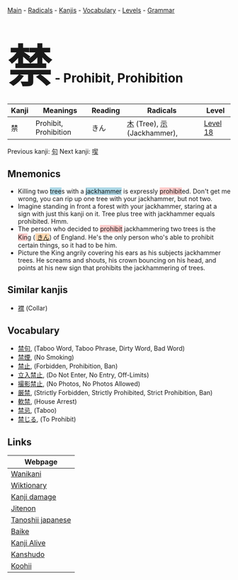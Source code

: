 <style> bigfont {font-size: 100px}</style>
[Main](../README.md) -
[Radicals](../radicals.md) -
[Kanjis](../kanjis.md) -
[Vocabulary](../vocabulary.md) -
[Levels](../levels.md) -
[Grammar](../grammar.md)
# <bigfont> 禁</bigfont> - Prohibit, Prohibition 

| Kanji | Meanings | Reading | Radicals | Level |
| --- | --- | --- | --- | --- |
| 禁 | Prohibit, Prohibition | きん | [木](../radicals/木.md) (Tree), [示](../radicals/示.md) (Jackhammer),  | [Level 18](../levels/wk_level18.md) |

Previous kanji: [句](句.md) Next kanji: [喫](喫.md) 

## Mnemonics
 * Killing two <span style="background-color:#ADD8E6"> tree</span>s with a <span style="background-color:#ADD8E6"> jackhammer</span> is expressly <span style="background-color:#ffcccb"> prohibit</span>ed. Don't get me wrong, you can rip up one tree with your jackhammer, but not two.
* Imagine standing in front a forest with your jackhammer, staring at a sign with just this kanji on it. Tree plus tree with jackhammer equals prohibited. Hmm.
* The person who decided to <span style="background-color:#ffcccb"> prohibit</span> jackhammering two trees is the <span style="background-color:#ffcccb"> Kin</span>g (<span style="background-color:#fed8b1"> [きん](https://jisho.org/search/きん)</span>) of England. He's the only person who's able to prohibit certain things, so it had to be him.
* Picture the King angrily covering his ears as his subjects jackhammer trees. He screams and shouts, his crown bouncing on his head, and points at his new sign that prohibits the jackhammering of trees.


## Similar kanjis
 * [襟](襟.md) (Collar)


## Vocabulary
 * [禁句](../vocabulary/禁.md), (Taboo Word, Taboo Phrase, Dirty Word, Bad Word)
* [禁煙](../vocabulary/禁.md), (No Smoking)
* [禁止](../vocabulary/禁.md), (Forbidden, Prohibition, Ban)
* [立入禁止](../vocabulary/禁.md), (Do Not Enter, No Entry, Off-Limits)
* [撮影禁止](../vocabulary/禁.md), (No Photos, No Photos Allowed)
* [厳禁](../vocabulary/禁.md), (Strictly Forbidden, Strictly Prohibited, Strict Prohibition, Ban)
* [軟禁](../vocabulary/禁.md), (House Arrest)
* [禁忌](../vocabulary/禁.md), (Taboo)
* [禁じる](../vocabulary/禁.md), (To Prohibit)



## Links 

| Webpage |
| --- |
| [Wanikani          ](https://www.wanikani.com/kanji/禁) |
| [Wiktionary        ](https://en.wiktionary.org/wiki/禁) |
| [Kanji damage      ](http://www.kanjidamage.com/kanji/search?utf8=✓&q=禁) |
| [Jitenon           ](https://jitenon.com/kanji/禁) |
| [Tanoshii japanese ](https://www.tanoshiijapanese.com/dictionary/kanji.cfm?k=禁) |
| [Baike             ](https://baike.baidu.com/item/禁) |
| [Kanji Alive       ](https://app.kanjialive.com/禁) |
| [Kanshudo          ](https://www.kanshudo.com/searchmn?q=禁) |
| [Koohii            ](https://kanji.koohii.com/study/kanji/禁) |

